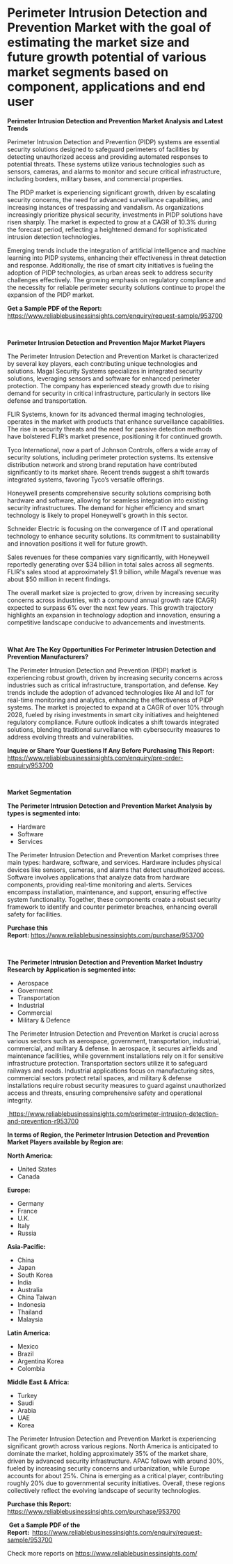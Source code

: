 <p><h1>Perimeter Intrusion Detection and Prevention Market with the goal of estimating the market size and future growth potential of various market segments based on component, applications and end user</h1></p><p><strong>Perimeter Intrusion Detection and Prevention Market Analysis and Latest Trends</strong></p>
<p><p>Perimeter Intrusion Detection and Prevention (PIDP) systems are essential security solutions designed to safeguard perimeters of facilities by detecting unauthorized access and providing automated responses to potential threats. These systems utilize various technologies such as sensors, cameras, and alarms to monitor and secure critical infrastructure, including borders, military bases, and commercial properties.</p><p>The PIDP market is experiencing significant growth, driven by escalating security concerns, the need for advanced surveillance capabilities, and increasing instances of trespassing and vandalism. As organizations increasingly prioritize physical security, investments in PIDP solutions have risen sharply. The market is expected to grow at a CAGR of 10.3% during the forecast period, reflecting a heightened demand for sophisticated intrusion detection technologies.</p><p>Emerging trends include the integration of artificial intelligence and machine learning into PIDP systems, enhancing their effectiveness in threat detection and response. Additionally, the rise of smart city initiatives is fueling the adoption of PIDP technologies, as urban areas seek to address security challenges effectively. The growing emphasis on regulatory compliance and the necessity for reliable perimeter security solutions continue to propel the expansion of the PIDP market.</p></p>
<p><strong>Get a Sample PDF of the Report:&nbsp;</strong> <a href="https://www.reliablebusinessinsights.com/enquiry/request-sample/953700?utm_campaign=2735&utm_medium=2&utm_source=Github&utm_content=ia&utm_term=07032025&utm_id=perimeter-intrusion-detection-and-prevention">https://www.reliablebusinessinsights.com/enquiry/request-sample/953700</a></p>
<p>&nbsp;</p>
<p><strong>Perimeter Intrusion Detection and Prevention Major Market Players</strong></p>
<p><p>The Perimeter Intrusion Detection and Prevention Market is characterized by several key players, each contributing unique technologies and solutions. Magal Security Systems specializes in integrated security solutions, leveraging sensors and software for enhanced perimeter protection. The company has experienced steady growth due to rising demand for security in critical infrastructure, particularly in sectors like defense and transportation.</p><p>FLIR Systems, known for its advanced thermal imaging technologies, operates in the market with products that enhance surveillance capabilities. The rise in security threats and the need for passive detection methods have bolstered FLIR’s market presence, positioning it for continued growth.</p><p>Tyco International, now a part of Johnson Controls, offers a wide array of security solutions, including perimeter protection systems. Its extensive distribution network and strong brand reputation have contributed significantly to its market share. Recent trends suggest a shift towards integrated systems, favoring Tyco’s versatile offerings.</p><p>Honeywell presents comprehensive security solutions comprising both hardware and software, allowing for seamless integration into existing security infrastructures. The demand for higher efficiency and smart technology is likely to propel Honeywell's growth in this sector.</p><p>Schneider Electric is focusing on the convergence of IT and operational technology to enhance security solutions. Its commitment to sustainability and innovation positions it well for future growth.</p><p>Sales revenues for these companies vary significantly, with Honeywell reportedly generating over $34 billion in total sales across all segments. FLIR's sales stood at approximately $1.9 billion, while Magal’s revenue was about $50 million in recent findings. </p><p>The overall market size is projected to grow, driven by increasing security concerns across industries, with a compound annual growth rate (CAGR) expected to surpass 6% over the next few years. This growth trajectory highlights an expansion in technology adoption and innovation, ensuring a competitive landscape conducive to advancements and investments.</p></p>
<p>&nbsp;</p>
<p><strong>What Are The Key Opportunities For Perimeter Intrusion Detection and Prevention Manufacturers?</strong></p>
<p><p>The Perimeter Intrusion Detection and Prevention (PIDP) market is experiencing robust growth, driven by increasing security concerns across industries such as critical infrastructure, transportation, and defense. Key trends include the adoption of advanced technologies like AI and IoT for real-time monitoring and analytics, enhancing the effectiveness of PIDP systems. The market is projected to expand at a CAGR of over 10% through 2028, fueled by rising investments in smart city initiatives and heightened regulatory compliance. Future outlook indicates a shift towards integrated solutions, blending traditional surveillance with cybersecurity measures to address evolving threats and vulnerabilities.</p></p>
<p><strong>Inquire or Share Your Questions If Any Before Purchasing This Report:</strong> <a href="https://www.reliablebusinessinsights.com/enquiry/pre-order-enquiry/953700?utm_campaign=2735&utm_medium=2&utm_source=Github&utm_content=ia&utm_term=07032025&utm_id=perimeter-intrusion-detection-and-prevention">https://www.reliablebusinessinsights.com/enquiry/pre-order-enquiry/953700</a></p>
<p>&nbsp;</p>
<p><strong>Market Segmentation</strong></p>
<p><strong>The Perimeter Intrusion Detection and Prevention Market Analysis by types is segmented into:</strong></p>
<p><ul><li>Hardware</li><li>Software</li><li>Services</li></ul></p>
<p><p>The Perimeter Intrusion Detection and Prevention Market comprises three main types: hardware, software, and services. Hardware includes physical devices like sensors, cameras, and alarms that detect unauthorized access. Software involves applications that analyze data from hardware components, providing real-time monitoring and alerts. Services encompass installation, maintenance, and support, ensuring effective system functionality. Together, these components create a robust security framework to identify and counter perimeter breaches, enhancing overall safety for facilities.</p></p>
<p><strong>Purchase this Report:&nbsp;</strong><a href="https://www.reliablebusinessinsights.com/purchase/953700?utm_campaign=2735&utm_medium=2&utm_source=Github&utm_content=ia&utm_term=07032025&utm_id=perimeter-intrusion-detection-and-prevention">https://www.reliablebusinessinsights.com/purchase/953700</a></p>
<p>&nbsp;</p>
<p><strong>The Perimeter Intrusion Detection and Prevention Market Industry Research by Application is segmented into:</strong></p>
<p><ul><li>Aerospace</li><li>Government</li><li>Transportation</li><li>Industrial</li><li>Commercial</li><li>Military & Defence</li></ul></p>
<p><p>The Perimeter Intrusion Detection and Prevention Market is crucial across various sectors such as aerospace, government, transportation, industrial, commercial, and military & defense. In aerospace, it secures airfields and maintenance facilities, while government installations rely on it for sensitive infrastructure protection. Transportation sectors utilize it to safeguard railways and roads. Industrial applications focus on manufacturing sites, commercial sectors protect retail spaces, and military & defense installations require robust security measures to guard against unauthorized access and threats, ensuring comprehensive safety and operational integrity.</p></p>
<p><a href="https://www.reliablebusinessinsights.com/perimeter-intrusion-detection-and-prevention-r953700?utm_campaign=2735&utm_medium=2&utm_source=Github&utm_content=ia&utm_term=07032025&utm_id=perimeter-intrusion-detection-and-prevention">&nbsp;https://www.reliablebusinessinsights.com/perimeter-intrusion-detection-and-prevention-r953700</a></p>
<p><strong>In terms of Region, the Perimeter Intrusion Detection and Prevention Market Players available by Region are:</strong></p>
<p>
    <p> <strong> North America: </strong>
        <ul>
            <li>United States</li>
            <li>Canada</li>
        </ul>
        </p> 
    <p> <strong> Europe: </strong>
        <ul>
            <li>Germany</li>
            <li>France</li>
            <li>U.K.</li>
            <li>Italy</li>
            <li>Russia</li>
        </ul>
        </p> 
    <p> <strong> Asia-Pacific: </strong>
        <ul>
            <li>China</li>
            <li>Japan</li>
            <li>South Korea</li>
            <li>India</li>
            <li>Australia</li>
            <li>China Taiwan</li>
            <li>Indonesia</li>
            <li>Thailand</li>
            <li>Malaysia</li>
        </ul>
        </p> 
    <p> <strong> Latin America: </strong>
        <ul>
            <li>Mexico</li>
            <li>Brazil</li>
            <li>Argentina Korea</li>
            <li>Colombia</li>
        </ul>
        </p> 
    <p> <strong> Middle East & Africa: </strong>
        <ul>
            <li>Turkey</li>
            <li>Saudi</li>
            <li>Arabia</li>
            <li>UAE</li>
            <li>Korea</li>
        </ul>
    </p>
    </p>
<p><p>The Perimeter Intrusion Detection and Prevention Market is experiencing significant growth across various regions. North America is anticipated to dominate the market, holding approximately 35% of the market share, driven by advanced security infrastructure. APAC follows with around 30%, fueled by increasing security concerns and urbanization, while Europe accounts for about 25%. China is emerging as a critical player, contributing roughly 20% due to governmental security initiatives. Overall, these regions collectively reflect the evolving landscape of security technologies.</p></p>
<p><strong>Purchase this Report: </strong><a href="https://www.reliablebusinessinsights.com/purchase/953700?utm_campaign=2735&utm_medium=2&utm_source=Github&utm_content=ia&utm_term=07032025&utm_id=perimeter-intrusion-detection-and-prevention">https://www.reliablebusinessinsights.com/purchase/953700</a></p>
<p>&nbsp;<strong>Get a Sample PDF of the Report:&nbsp;&nbsp;</strong><a href="https://www.reliablebusinessinsights.com/enquiry/request-sample/953700?utm_campaign=2735&utm_medium=2&utm_source=Github&utm_content=ia&utm_term=07032025&utm_id=perimeter-intrusion-detection-and-prevention">https://www.reliablebusinessinsights.com/enquiry/request-sample/953700</a></p>
<p><strong></strong></p>
<p>Check more reports on <a href="https://www.reliablebusinessinsights.com/?utm_campaign=2735&utm_medium=2&utm_source=Github&utm_content=ia&utm_term=07032025&utm_id=perimeter-intrusion-detection-and-prevention">https://www.reliablebusinessinsights.com/</a></p>
